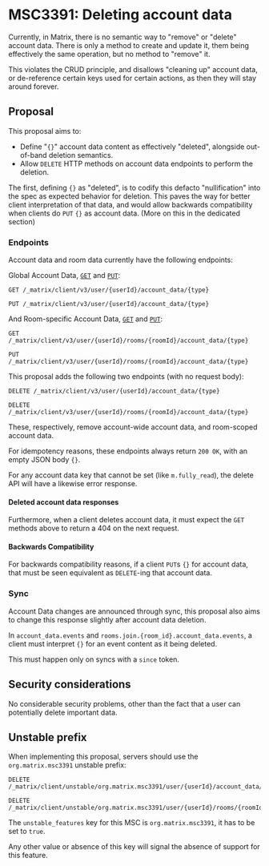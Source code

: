 # MSC3391: Deleting account data

Currently, in Matrix, there is no semantic way to "remove" or "delete" account data. There is only a
method to create and update it, them being effectively the same operation, but no method to "remove"
it.

This violates the CRUD principle, and disallows "cleaning up" account data, or de-reference certain
keys used for certain actions, as then they will stay around forever.

## Proposal

This proposal aims to:
- Define "`{}`" account data content as effectively "deleted", alongside out-of-band deletion semantics.
- Allow `DELETE` HTTP methods on account data endpoints to perform the deletion.

The first, defining `{}` as "deleted", is to codify this defacto "nullification" into the spec as
expected behavior for deletion. This paves the way for better client interpretation of that data,
and would allow backwards compatibility when clients do `PUT` `{}` as account data. (More on this in
the dedicated section)

### Endpoints

Account data and room data currently have the following endpoints:

Global Account Data,
[`GET`](https://spec.matrix.org/v1.4/client-server-api/#get_matrixclientv3useruseridaccount_datatype)
and
[`PUT`](https://spec.matrix.org/v1.4/client-server-api/#put_matrixclientv3useruseridaccount_datatype):
```
GET /_matrix/client/v3/user/{userId}/account_data/{type}

PUT /_matrix/client/v3/user/{userId}/account_data/{type}
```

And Room-specific Account Data,
[`GET`](https://spec.matrix.org/v1.4/client-server-api/#get_matrixclientv3useruseridroomsroomidaccount_datatype)
and
[`PUT`](https://spec.matrix.org/v1.4/client-server-api/#put_matrixclientv3useruseridroomsroomidaccount_datatype):
```
GET /_matrix/client/v3/user/{userId}/rooms/{roomId}/account_data/{type}

PUT /_matrix/client/v3/user/{userId}/rooms/{roomId}/account_data/{type}
```

This proposal adds the following two endpoints (with no request body):
```
DELETE /_matrix/client/v3/user/{userId}/account_data/{type}

DELETE /_matrix/client/v3/user/{userId}/rooms/{roomId}/account_data/{type}
```

These, respectively, remove account-wide account data, and room-scoped account data.

For idempotency reasons, these endpoints always return `200 OK`, with an empty JSON body `{}`.

For any account data key that cannot be set (like `m.fully_read`), the delete API will have a likewise error response.

#### Deleted account data responses

Furthermore, when a client deletes account data, it must expect the `GET` methods above to return a 404 on
the next request.

#### Backwards Compatibility

For backwards compatibility reasons, if a client `PUT`s `{}` for account data, that must be seen
equivalent as `DELETE`-ing that account data.

### Sync

Account Data changes are announced through sync, this proposal also aims to change this response slightly after account data deletion.

In `account_data.events` and `rooms.join.{room_id}.account_data.events`, a client must interpret
`{}` for an event content as it being deleted.

This must happen only on syncs with a `since` token.

## Security considerations

No considerable security problems, other than the fact that a user can potentially delete important data.

## Unstable prefix

When implementing this proposal, servers should use the `org.matrix.msc3391` unstable prefix:

```
DELETE /_matrix/client/unstable/org.matrix.msc3391/user/{userId}/account_data/{type}

DELETE /_matrix/client/unstable/org.matrix.msc3391/user/{userId}/rooms/{roomId}/account_data/{type}
```

The `unstable_features` key for this MSC is `org.matrix.msc3391`, it has to be set to `true`.

Any other value or absence of this key will signal the absence of support for this feature.
